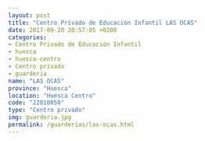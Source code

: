 ```yaml
---
layout: post
title: "Centro Privado de Educación Infantil LAS OCAS"
date: 2017-09-20 20:57:05 +0200
categories:
- Centro Privado de Educación Infantil
- huesca
- huesca-centro
- Centro privado
- guarderia
name: "LAS OCAS"
province: "Huesca"
location: "Huesca Centro"
code: "22010050"
type: "Centro privado"
img: guarderia.jpg
permalink: /guarderias/las-ocas.html
---
```

